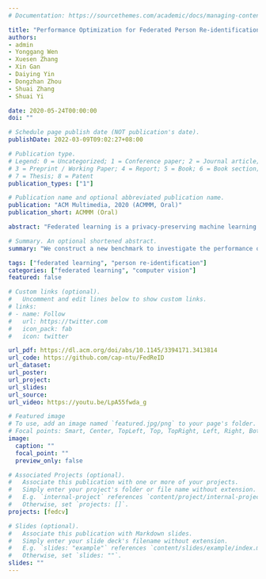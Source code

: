 ```yaml
---
# Documentation: https://sourcethemes.com/academic/docs/managing-content/

title: "Performance Optimization for Federated Person Re-identification via Benchmark Analysis"
authors: 
- admin
- Yonggang Wen
- Xuesen Zhang
- Xin Gan
- Daiying Yin
- Dongzhan Zhou
- Shuai Zhang
- Shuai Yi

date: 2020-05-24T00:00:00
doi: ""

# Schedule page publish date (NOT publication's date).
publishDate: 2022-03-09T09:02:27+08:00

# Publication type.
# Legend: 0 = Uncategorized; 1 = Conference paper; 2 = Journal article;
# 3 = Preprint / Working Paper; 4 = Report; 5 = Book; 6 = Book section;
# 7 = Thesis; 8 = Patent
publication_types: ["1"]

# Publication name and optional abbreviated publication name.
publication: "ACM Multimedia, 2020 (ACMMM, Oral)"
publication_short: ACMMM (Oral)

abstract: "Federated learning is a privacy-preserving machine learning technique that learns a shared model across decentralized clients. It can alleviate privacy concerns of personal re-identification, an important computer vision task. In this work, we implement federated learning to person re-identification (FedReID) and optimize its performance affected by statistical heterogeneity in the real-world scenario. We first construct a new benchmark to investigate the performance of FedReID. This benchmark consists of (1) nine datasets with different volumes sourced from different domains to simulate the heterogeneous situation in reality, (2) two federated scenarios, and (3) an enhanced federated algorithm for FedReID. The benchmark analysis shows that the client-edge-cloud architecture, represented by the federated-by-dataset scenario, has better performance than client-server architecture in FedReID. It also reveals the bottlenecks of FedReID under the real-world scenario, including poor performance of large datasets caused by unbalanced weights in model aggregation and challenges in convergence. Then we propose two optimization methods: (1) To address the unbalanced weight problem, we propose a new method to dynamically change the weights according to the scale of model changes in clients in each training round; (2) To facilitate convergence, we adopt knowledge distillation to refine the server model with knowledge generated from client models on a public dataset. Experiment results demonstrate that our strategies can achieve much better convergence with superior performance on all datasets. We believe that our work will inspire the community to further explore the implementation of federated learning on more computer vision tasks in real-world scenarios."

# Summary. An optional shortened abstract.
summary: "We construct a new benchmark to investigate the performance of FedReID, which contains nine datasets with different volumes sourced from different domains to simulate the heterogeneous situation in reality. The benchmark analysis reveals the bottlenecks of FedReID under the real-world scenario, including poor performance of large datasets caused by unbalanced weights in model aggregation and challenges in convergence. To address these issues, we propose two optimization methods: 1) To address the unbalanced weight problem, we propose a new method to dynamically change the weights according to the scale of model changes in clients in each training round; 2) To facilitate convergence, we adopt knowledge distillation to refine the server model with knowledge generated from client models on a public dataset."

tags: ["federated learning", "person re-identification"]
categories: ["federated learning", "computer vision"]
featured: false

# Custom links (optional).
#   Uncomment and edit lines below to show custom links.
# links:
# - name: Follow
#   url: https://twitter.com
#   icon_pack: fab
#   icon: twitter

url_pdf: https://dl.acm.org/doi/abs/10.1145/3394171.3413814
url_code: https://github.com/cap-ntu/FedReID
url_dataset:
url_poster:
url_project:
url_slides:
url_source:
url_video: https://youtu.be/LpA55fwda_g

# Featured image
# To use, add an image named `featured.jpg/png` to your page's folder. 
# Focal points: Smart, Center, TopLeft, Top, TopRight, Left, Right, BottomLeft, Bottom, BottomRight.
image:
  caption: ""
  focal_point: ""
  preview_only: false

# Associated Projects (optional).
#   Associate this publication with one or more of your projects.
#   Simply enter your project's folder or file name without extension.
#   E.g. `internal-project` references `content/project/internal-project/index.md`.
#   Otherwise, set `projects: []`.
projects: [fedcv]

# Slides (optional).
#   Associate this publication with Markdown slides.
#   Simply enter your slide deck's filename without extension.
#   E.g. `slides: "example"` references `content/slides/example/index.md`.
#   Otherwise, set `slides: ""`.
slides: ""
---
```

